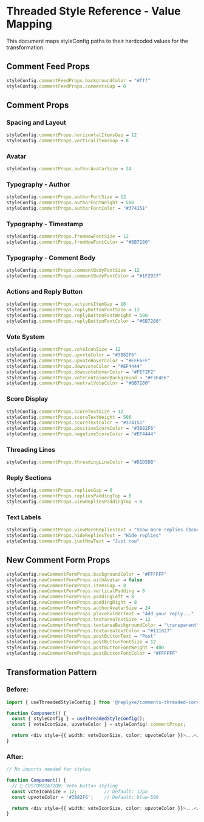 # Threaded Style Reference - Value Mapping

This document maps styleConfig paths to their hardcoded values for the transformation.

## Comment Feed Props

```typescript
styleConfig.commentFeedProps.backgroundColor → "#fff"
styleConfig.commentFeedProps.commentsGap → 0
```

## Comment Props

### Spacing and Layout
```typescript
styleConfig.commentProps.horizontalItemsGap → 12
styleConfig.commentProps.verticalItemsGap → 8
```

### Avatar
```typescript
styleConfig.commentProps.authorAvatarSize → 24
```

### Typography - Author
```typescript
styleConfig.commentProps.authorFontSize → 12
styleConfig.commentProps.authorFontWeight → 500
styleConfig.commentProps.authorFontColor → "#374151"
```

### Typography - Timestamp
```typescript
styleConfig.commentProps.fromNowFontSize → 12
styleConfig.commentProps.fromNowFontColor → "#6B7280"
```

### Typography - Comment Body
```typescript
styleConfig.commentProps.commentBodyFontSize → 12
styleConfig.commentProps.commentBodyFontColor → "#1F2937"
```

### Actions and Reply Button
```typescript
styleConfig.commentProps.actionsItemGap → 16
styleConfig.commentProps.replyButtonFontSize → 12
styleConfig.commentProps.replyButtonFontWeight → 500
styleConfig.commentProps.replyButtonFontColor → "#6B7280"
```

### Vote System
```typescript
styleConfig.commentProps.voteIconSize → 12
styleConfig.commentProps.upvoteColor → "#3B82F6"
styleConfig.commentProps.upvoteHoverColor → "#EFF6FF"
styleConfig.commentProps.downvoteColor → "#EF4444"
styleConfig.commentProps.downvoteHoverColor → "#FEF2F2"
styleConfig.commentProps.voteContainerBackground → "#F3F4F6"
styleConfig.commentProps.neutralVoteColor → "#6B7280"
```

### Score Display
```typescript
styleConfig.commentProps.scoreTextSize → 12
styleConfig.commentProps.scoreTextWeight → 500
styleConfig.commentProps.scoreTextColor → "#374151"
styleConfig.commentProps.positiveScoreColor → "#3B82F6"
styleConfig.commentProps.negativeScoreColor → "#EF4444"
```

### Threading Lines
```typescript
styleConfig.commentProps.threadingLineColor → "#D1D5DB"
```

### Reply Sections
```typescript
styleConfig.commentProps.repliesGap → 0
styleConfig.commentProps.repliesPaddingTop → 8
styleConfig.commentProps.viewRepliesPaddingTop → 8
```

### Text Labels
```typescript
styleConfig.commentProps.viewMoreRepliesText → "Show more replies ($count)"
styleConfig.commentProps.hideRepliesText → "Hide replies"
styleConfig.commentProps.justNowText → "Just now"
```

## New Comment Form Props

```typescript
styleConfig.newCommentFormProps.backgroundColor → "#FFFFFF"
styleConfig.newCommentFormProps.withAvatar → false
styleConfig.newCommentFormProps.itemsGap → 8
styleConfig.newCommentFormProps.verticalPadding → 8
styleConfig.newCommentFormProps.paddingLeft → 8
styleConfig.newCommentFormProps.paddingRight → 8
styleConfig.newCommentFormProps.authorAvatarSize → 24
styleConfig.newCommentFormProps.placeholderText → "Add your reply..."
styleConfig.newCommentFormProps.textareaTextSize → 12
styleConfig.newCommentFormProps.textareaBackgroundColor → "transparent"
styleConfig.newCommentFormProps.textareaTextColor → "#111827"
styleConfig.newCommentFormProps.postButtonText → "Post"
styleConfig.newCommentFormProps.postButtonFontSize → 12
styleConfig.newCommentFormProps.postButtonFontWeight → 400
styleConfig.newCommentFormProps.postButtonFontColor → "#FFFFFF"
```

## Transformation Pattern

### Before:
```typescript
import { useThreadedStyleConfig } from '@replyke/comments-threaded-core';

function Component() {
  const { styleConfig } = useThreadedStyleConfig();
  const { voteIconSize, upvoteColor } = styleConfig!.commentProps;

  return <div style={{ width: voteIconSize, color: upvoteColor }}>...</div>;
}
```

### After:
```typescript
// No imports needed for styles

function Component() {
  // 🎨 CUSTOMIZATION: Vote button styling
  const voteIconSize = 12;          // Default: 12px
  const upvoteColor = '#3B82F6';    // Default: blue-500

  return <div style={{ width: voteIconSize, color: upvoteColor }}>...</div>;
}
```
